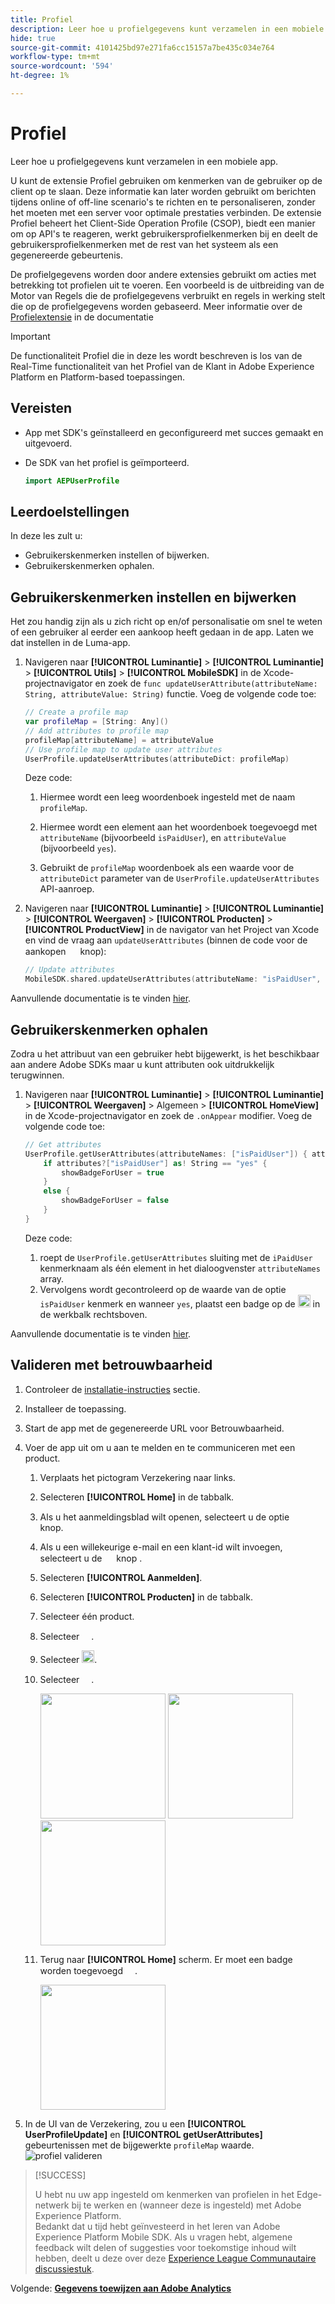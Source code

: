 ```yaml
---
title: Profiel
description: Leer hoe u profielgegevens kunt verzamelen in een mobiele app.
hide: true
source-git-commit: 4101425bd97e271fa6cc15157a7be435c034e764
workflow-type: tm+mt
source-wordcount: '594'
ht-degree: 1%

---
```


# Profiel

Leer hoe u profielgegevens kunt verzamelen in een mobiele app.

U kunt de extensie Profiel gebruiken om kenmerken van de gebruiker op de client op te slaan. Deze informatie kan later worden gebruikt om berichten tijdens online of off-line scenario&#39;s te richten en te personaliseren, zonder het moeten met een server voor optimale prestaties verbinden. De extensie Profiel beheert het Client-Side Operation Profile (CSOP), biedt een manier om op API&#39;s te reageren, werkt gebruikersprofielkenmerken bij en deelt de gebruikersprofielkenmerken met de rest van het systeem als een gegenereerde gebeurtenis.

De profielgegevens worden door andere extensies gebruikt om acties met betrekking tot profielen uit te voeren. Een voorbeeld is de uitbreiding van de Motor van Regels die de profielgegevens verbruikt en regels in werking stelt die op de profielgegevens worden gebaseerd. Meer informatie over de [Profielextensie](https://developer.adobe.com/client-sdks/documentation/profile/) in de documentatie

>[!IMPORTANT]
>
>De functionaliteit Profiel die in deze les wordt beschreven is los van de Real-Time functionaliteit van het Profiel van de Klant in Adobe Experience Platform en Platform-based toepassingen.


## Vereisten

* App met SDK&#39;s geïnstalleerd en geconfigureerd met succes gemaakt en uitgevoerd.
* De SDK van het profiel is geïmporteerd.

  ```swift
  import AEPUserProfile
  ```

## Leerdoelstellingen

In deze les zult u:

* Gebruikerskenmerken instellen of bijwerken.
* Gebruikerskenmerken ophalen.


## Gebruikerskenmerken instellen en bijwerken

Het zou handig zijn als u zich richt op en/of personalisatie om snel te weten of een gebruiker al eerder een aankoop heeft gedaan in de app. Laten we dat instellen in de Luma-app.

1. Navigeren naar **[!UICONTROL Luminantie]** > **[!UICONTROL Luminantie]** > **[!UICONTROL Utils]** >  **[!UICONTROL MobileSDK]** in de Xcode-projectnavigator en zoek de `func updateUserAttribute(attributeName: String, attributeValue: String)` functie. Voeg de volgende code toe:

   ```swift
   // Create a profile map
   var profileMap = [String: Any]()
   // Add attributes to profile map
   profileMap[attributeName] = attributeValue
   // Use profile map to update user attributes
   UserProfile.updateUserAttributes(attributeDict: profileMap)
   ```

   Deze code:

   1. Hiermee wordt een leeg woordenboek ingesteld met de naam `profileMap`.

   1. Hiermee wordt een element aan het woordenboek toegevoegd met `attributeName` (bijvoorbeeld `isPaidUser`), en `attributeValue` (bijvoorbeeld `yes`).

   1. Gebruikt de `profileMap` woordenboek als een waarde voor de `attributeDict` parameter van de `UserProfile.updateUserAttributes` API-aanroep.

1. Navigeren naar **[!UICONTROL Luminantie]** > **[!UICONTROL Luminantie]** > **[!UICONTROL Weergaven]** > **[!UICONTROL Producten]** > **[!UICONTROL ProductView]** in de navigator van het Project van Xcode en vind de vraag aan `updateUserAttributes` (binnen de code voor de aankopen <img src="assets/purchase.png" width="15" /> knop):

   ```swift
   // Update attributes
   MobileSDK.shared.updateUserAttributes(attributeName: "isPaidUser", attributeValue: "yes")
   ```

Aanvullende documentatie is te vinden [hier](https://developer.adobe.com/client-sdks/documentation/profile/api-reference/#updateuserattribute).

## Gebruikerskenmerken ophalen

Zodra u het attribuut van een gebruiker hebt bijgewerkt, is het beschikbaar aan andere Adobe SDKs maar u kunt attributen ook uitdrukkelijk terugwinnen.

1. Navigeren naar **[!UICONTROL Luminantie]** > **[!UICONTROL Luminantie]** > **[!UICONTROL Weergaven]** > Algemeen > **[!UICONTROL HomeView]** in de Xcode-projectnavigator en zoek de `.onAppear` modifier. Voeg de volgende code toe:

   ```swift
   // Get attributes
   UserProfile.getUserAttributes(attributeNames: ["isPaidUser"]) { attributes, error in
       if attributes?["isPaidUser"] as! String == "yes" {
           showBadgeForUser = true
       }
       else {
           showBadgeForUser = false
       }
   }
   ```

   Deze code:

   1. roept de `UserProfile.getUserAttributes` sluiting met de `iPaidUser` kenmerknaam als één element in het dialoogvenster `attributeNames` array.
   1. Vervolgens wordt gecontroleerd op de waarde van de optie `isPaidUser` kenmerk en wanneer `yes`, plaatst een badge op de <img src="assets/paiduser.png" width="20" /> in de werkbalk rechtsboven.

Aanvullende documentatie is te vinden [hier](https://developer.adobe.com/client-sdks/documentation/profile/api-reference/#getuserattributes).

## Valideren met betrouwbaarheid

1. Controleer de [installatie-instructies](assurance.md) sectie.
1. Installeer de toepassing.
1. Start de app met de gegenereerde URL voor Betrouwbaarheid.
1. Voer de app uit om u aan te melden en te communiceren met een product.

   1. Verplaats het pictogram Verzekering naar links.
   1. Selecteren **[!UICONTROL Home]** in de tabbalk.
   1. Als u het aanmeldingsblad wilt openen, selecteert u de optie <img src="assets/login.png" width="15" /> knop.
   1. Als u een willekeurige e-mail en een klant-id wilt invoegen, selecteert u de <img src="assets/insert.png" width="15" /> knop .
   1. Selecteren **[!UICONTROL Aanmelden]**.
   1. Selecteren **[!UICONTROL Producten]** in de tabbalk.
   1. Selecteer één product.
   1. Selecteer <img src="assets/saveforlater.png" width="15" />.
   1. Selecteer <img src="assets/addtocart.png" width="20" />.
   1. Selecteer <img src="assets/purchase.png" width="15" />.

      <img src="./assets/mobile-app-events-1.png" width="200"> <img src="./assets/mobile-app-events-2.png" width="200"> <img src="./assets/mobile-app-events-3.png" width="200">
   1. Terug naar **[!UICONTROL Home]** scherm. Er moet een badge worden toegevoegd <img src="assets/person-badge-icon.png" width="15" />.

      <img src="./assets/personbadges.png" width="200">



1. In de UI van de Verzekering, zou u een **[!UICONTROL UserProfileUpdate]** en **[!UICONTROL getUserAttributes]** gebeurtenissen met de bijgewerkte `profileMap` waarde.
   ![profiel valideren](assets/profile-validate.png)

>[!SUCCESS]
>
>U hebt nu uw app ingesteld om kenmerken van profielen in het Edge-netwerk bij te werken en (wanneer deze is ingesteld) met Adobe Experience Platform.<br/>Bedankt dat u tijd hebt geïnvesteerd in het leren van Adobe Experience Platform Mobile SDK. Als u vragen hebt, algemene feedback wilt delen of suggesties voor toekomstige inhoud wilt hebben, deelt u deze over deze [Experience League Communautaire discussiestuk](https://experienceleaguecommunities.adobe.com/t5/adobe-experience-platform-launch/tutorial-discussion-implement-adobe-experience-cloud-in-mobile/td-p/443796).

Volgende: **[Gegevens toewijzen aan Adobe Analytics](analytics.md)**
